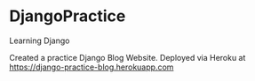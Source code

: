 # DjangoPractice
Learning Django

Created a practice Django Blog Website. Deployed via Heroku at https://django-practice-blog.herokuapp.com
